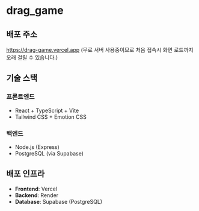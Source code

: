 # drag_game

## 배포 주소

https://drag-game.vercel.app
(무료 서버 사용중이므로 처음 접속시 화면 로드까지 오래 걸릴 수 있습니다.)

## 기술 스택

### 프론트엔드

- React + TypeScript + Vite
- Tailwind CSS + Emotion CSS

### 백엔드

- Node.js (Express)
- PostgreSQL (via Supabase)

## 배포 인프라

- **Frontend**: Vercel
- **Backend**: Render
- **Database**: Supabase (PostgreSQL)
